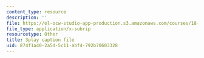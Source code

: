 ```yaml
---
content_type: resource
description: ''
file: https://ol-ocw-studio-app-production.s3.amazonaws.com/courses/18-01sc-single-variable-calculus-fall-2010/874f1a402a5d5c11abf4792b70603328_PNTnmH6jsRI.vtt
file_type: application/x-subrip
resourcetype: Other
title: 3play caption file
uid: 874f1a40-2a5d-5c11-abf4-792b70603328
---
```

